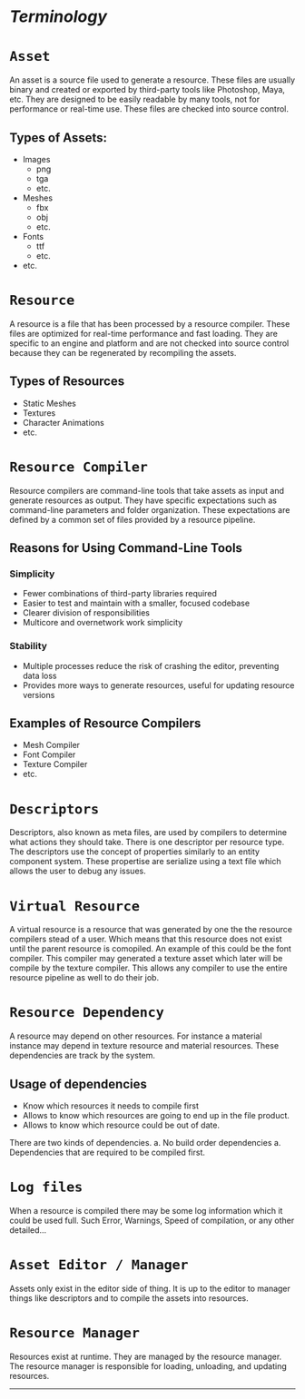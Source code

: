 # *Terminology*

# `Asset`
An asset is a source file used to generate a resource. These files are usually binary and created 
or exported by third-party tools like Photoshop, Maya, etc. 
They are designed to be easily readable by many tools, not for performance or real-time use. 
These files are checked into source control.

## Types of Assets:
* Images
    * png
    * tga
    * etc.
* Meshes
    * fbx
    * obj
    * etc.
* Fonts 
    * ttf
    * etc.
* etc.

# `Resource`
A resource is a file that has been processed by a resource compiler. 
These files are optimized for real-time performance and fast loading. 
They are specific to an engine and platform and are not checked into source control 
because they can be regenerated by recompiling the assets.

## Types of Resources
* Static Meshes
* Textures
* Character Animations
* etc.

# `Resource Compiler`
Resource compilers are command-line tools that take assets as input and generate resources as output. 
They have specific expectations such as command-line parameters and folder organization. 
These expectations are defined by a common set of files provided by a resource pipeline.

## Reasons for Using Command-Line Tools

### Simplicity
* Fewer combinations of third-party libraries required
* Easier to test and maintain with a smaller, focused codebase
* Clearer division of responsibilities
* Multicore and overnetwork work simplicity

### Stability
* Multiple processes reduce the risk of crashing the editor, preventing data loss
* Provides more ways to generate resources, useful for updating resource versions

## Examples of Resource Compilers
* Mesh Compiler
* Font Compiler
* Texture Compiler
* etc.

# `Descriptors`
Descriptors, also known as meta files, are used by compilers to determine what actions they should take. 
There is one descriptor per resource type. The descriptors use the concept of properties similarly
to an entity component system. These propertise are serialize using a text file which allows the user to debug any issues.

# `Virtual Resource`

A virtual resource is a resource that was generated by one the the resource compilers stead of a user. 
Which means that this resource does not exist until the parent resource is comopiled. 
An example of this could be the font compiler. This compiler may generated a texture asset which
later will be compile by the texture compiler. 
This allows any compiler to use the entire resource pipeline as well to do their job.

# `Resource Dependency`
A resource may depend on other resources. For instance a material instance may depend in texture resource 
and material resources. These dependencies are track by the system.

## Usage of dependencies
* Know which resources it needs to compile first
* Allows to know which resources are going to end up in the file product.
* Allows to know which resource could be out of date.

There are two kinds of dependencies.
a. No build order dependencies
a. Dependencies that are required to be compiled first.

# `Log files`
When a resource is compiled there may be some log information which it could be used full.
Such Error, Warnings, Speed of compilation, or any other detailed...

# `Asset Editor / Manager`
Assets only exist in the editor side of thing. It is up to the editor to manager things like
descriptors and to compile the assets into resources.

# `Resource Manager`
Resources exist at runtime. They are managed by the resource manager. 
The resource manager is responsible for loading, unloading, and updating resources.

---
